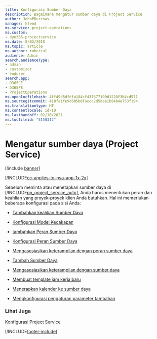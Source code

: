 ```yaml
---
title: Konfigurasi Sumber Daya
description: Bagaimana mengatur sumber daya di Project Service
author: JohnPBurrows
manager: kfend
ms.service: project-operations
ms.custom:
- dyn365-projectservice
ms.date: 8/03/2018
ms.topic: article
ms.author: ruhercul
audience: Admin
search.audienceType:
- admin
- customizer
- enduser
search.app:
- D365CE
- D365PS
- ProjectOperations
ms.openlocfilehash: 4ff49d5dfdfa184cf437677109d1228f3b4cd571
ms.sourcegitcommit: 418fa1fe9d605b8faccc2d5dee1b04b4e753f194
ms.translationtype: HT
ms.contentlocale: id-ID
ms.lasthandoff: 02/10/2021
ms.locfileid: "5150312"
---
```

# <a name="set-up-resources-project-service"></a>Mengatur sumber daya (Project Service)

[!include [banner](../includes/psa-now-project-operations.md)]

[!INCLUDE[cc-applies-to-psa-app-1x-2x](../includes/cc-applies-to-psa-app-1x-2x.md)]

Sebelum meminta atau menetapkan sumber daya di [!INCLUDE[pn_project_service_auto](../includes/pn-project-service-auto.md)], Anda harus menentukan peran dan keahlian yang proyek-proyek klien Anda butuhkan. Hal ini memerlukan beberapa konfigurasi pada sisi Anda:  
  
-   [Tambahkan keahlian Sumber Daya](../psa/add-resource-skills.md)  
  
-   [Konfigurasi Model Kecakapan](../psa/set-up-proficiency-models.md)  
  
-   [tambahkan Peran Sumber Daya](../psa/add-resource-roles.md)  
  
-   [Konfigurasi Peran Sumber Daya](../psa/configure-resource-roles.md)  
  
-   [Mengasosiasikan keterampilan dengan peran sumber daya](../psa/associate-skills-with-resource-roles.md)  
  
-   [Tambah Sumber Daya](../psa/add-resources.md)  
  
-   [Mengasosiasikan keterampilan dengan sumber daya](../psa/associate-skills-with-resources.md)  
  
-   [Membuat template jam kerja baru](../psa/create-work-hours-template.md)  
  
-   [Menerapkan kalender ke sumber daya](../psa/apply-calendar-resource.md)  
  
-   [Mengkonfigurasi pengaturan parameter tambahan](../psa/configure-additional-parameters-settings.md)  
  
### <a name="see-also"></a>Lihat Juga  
 [Konfigurasi Project Service](../psa/configure.md)


[!INCLUDE[footer-include](../includes/footer-banner.md)]